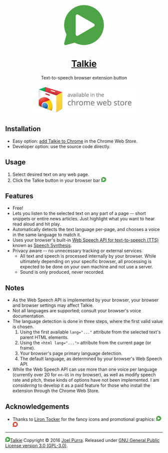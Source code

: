 <p align="center">
  <a href="https://github.com/joelpurra/talkie"><img src="resources/icon/icon-play/icon-128x128.png" alt="Talkie logotype, a speech bubble with a play button inside" width="128" height="128" border="0" /></a>
</p>
<h1 align="center">
  <a href="https://github.com/joelpurra/talkie">Talkie</a>
</h1>
<p align="center">
  Text-to-speech browser extension button
</p>
<p align="center">
  <a href="https://chrome.google.com/webstore/detail/talkie/enfbcfmmdpdminapkflljhbfeejjhjjk"><img src="resources/chrome-web-store/ChromeWebStore_Badge_v2_340x96.png" alt="Talkie is available for installation from the Chrome Web Store" width="340" height="96" border="0" /></a>
</p>



## Installation

- Easy option: <a href="https://chrome.google.com/webstore/detail/talkie/enfbcfmmdpdminapkflljhbfeejjhjjk">add Talkie to Chrome</a> in the Chrome Web Store.
- Developer option: use the source code directly.

## Usage

1. Select desired text on any web page.
1. Click the Talkie button in your browser bar <img src="resources/icon/icon-play/icon-16x16.png" alt="Talkie play button" width="16" height="16" border="0" />



## Features

- Free!
- Lets you listen to the selected text on any part of a page -- short snippets or entire news articles. Just highlight what you want to hear read aloud and hit play.
- Automatically detects the text language per-page, and chooses a voice in the same language to match it.
- Uses your browser's built-in [Web Speech API for text-to-speech (TTS)](https://www.w3.org/community/speech-api/) known as [Speech Synthesis](https://dvcs.w3.org/hg/speech-api/raw-file/9a0075d25326/speechapi.html#tts-section).
- Privacy aware -- no unnecessary tracking or external services.
  - All text and speech is processed internally by your browser. While ultimately depending on your specific browser, all processing is expected to be done on your own machine and not use a server.
  - Sound is only produced, never recorded.



## Notes

- As the Web Speech API is implemented by your browser, your browser and browser settings may affect Talkie.
- Not all languages are supported; consult your browser's voice documentation.
- The language detection is done in three steps, where the first valid value is chosen.
  1. Using the first available `lang="..."` attribute from the selected text's parent HTML elements.
  1. Using the `<html lang="...">` attribute from the current page (or frame).
  1. Your browser's page primary language detection.
  1. The default language, as determined by your browser's Web Speech API.
- While the Web Speech API can use more than one voice per language (currently over 20 for `en-US` in my browser), as well as modify speech rate and pitch, these kinds of options have not been implemented. I am *considering* to develop it as a paid feature for those who install the extension through the Chrome Web Store.



## Acknowledgements

- Thanks to [Liron Tocker](http://liron.de/) for the fancy icons and promotional graphics: <img src="resources/icon/icon-play/icon-16x16.png" alt="Talkie play button" width="16" height="16" border="0" /> <img src="resources/icon/icon-stop/icon-16x16.png" alt="Talkie stop button" width="16" height="16" border="0" />



---

<a href="https://github.com/joelpurra/talkie"><img src="resources/icon/icon-play/icon-16x16.png" alt="Talkie play button" width="16" height="16" border="0" />Talkie</a> Copyright &copy; 2016 [Joel Purra](https://joelpurra.com/). Released under [GNU General Public License version 3.0 (GPL-3.0)](https://www.gnu.org/licenses/gpl.html).
